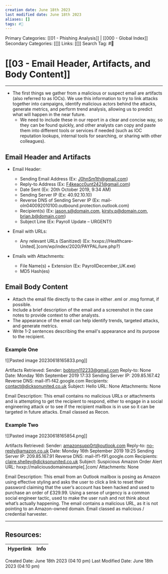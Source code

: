 ```yaml
---
creation date: June 18th 2023
last modified date: June 18th 2023
aliases: []
tags: #📖
---
```


Primary Categories: [[01 - Phishing Analysis]] | [[000 - Global Index]] 
Secondary Categories: [[]] 
Links: [[]] 
Search Tag: #📖  

# [[03 - Email Header, Artifacts, and Body Content]]  
---

- The first things we gather from a malicious or suspect email are artifacts (also referred to as IOCs). We use this information to try to link attacks together into campaigns, identify malicious actors behind the attacks, generate metrics, and perform trend analysis, allowing us to predict what will happen in the near future.
	- We need to include these in our report in a clear and concise way, so they can be found quickly, and other analysts can copy and paste them into different tools or services if needed (such as IOC reputation lookups, internal tools for searching, or sharing with other colleagues).

## Email Header and Artifacts

- Email Header:
  - Sending Email Address (Ex: J0hnSm1th@gmail.com)
  - Reply-to Address (Ex: F4keacc0unt2421@gmail.com)
  - Date Sent (Ex: 20th October 2019, 9:34 AM)
  - Sending Server IP (Ex: 40.92.10.10)
  - Reverse DNS of Sending Server IP (Ex: mail-oln040092010100.outbound.protection.outlook.com)
  - Recipient(s) (Ex: jason.s@domain.com, kirsty.p@domain.com, brian.b@domain.com)
  - Subject Line (Ex: Payroll Update – URGENT!)

- Email with URLs:
  - Any relevant URLs (Sanitized) (Ex: hxxps://Healthcare-United[.]com/wp/index/2020/PAYPAL/lure.php?)

- Emails with Attachments:
  - File Name(s) + Extension (Ex: PayrollDecember_UK.exe)
  - MD5 Hash(es)

## Email Body Content

- Attach the email file directly to the case in either .eml or .msg format, if possible.
- Include a brief description of the email and a screenshot in the case notes to provide context to other analysts.
- The appearance of the email can help identify trends, targeted attacks, and generate metrics.
- Write 1-2 sentences describing the email's appearance and its purpose to the recipient.

### Example One

![[Pasted image 20230618165833.png]]

Artifacts Retrieved:
Sender: bobtom112233@gmail.com
Reply-to: None
Date: Monday 16th September 2019 17:33
Sending Server IP: 209.85.167.42
Reverse DNS: mail-lf1-f42.google.com
Recipients: contact@dicksonunited.co.uk
Subject: Hello
URL: None
Attachments: None

Email Description:
This email contains no malicious URLs or attachments and is attempting to get the recipient to respond, either to engage in a social engineering attack or to see if the recipient mailbox is in use so it can be targeted in future attacks. Email classed as Recon.

### Example Two

![[Pasted image 20230618165854.png]]

Artifacts Retrieved:
Sender: amazonsupp0rt@outlook.com
Reply-to: no-reply@amazon.co.uk
Date: Monday 16th September 2019 19:25
Sending Server IP: 209.85.167.91
Reverse DNS: mail-lf1-f91.google.com
Recipients: claire.shelley@dicksonunited.co.uk
Subject: Suspicious Amazon Order Alert
URL: hxxp://maliciousdomainexample[.]com/
Attachments: None

Email Description:
This email from an Outlook mailbox is posing as Amazon using effective styling and asks the user to click a link to reset their password claiming that the user’s account has been hacked and used to purchase an order of £329.99. Using a sense of urgency is a common social engineer tactic, used to make the user rush and not think about what’s actually happening. The email contains a malicious URL, as it is not pointing to an Amazon-owned domain. Email classed as malicious / credential harvester.



___

## Resources:

| Hyperlink | Info |
| --------- | ---- |


Created Date: June 18th 2023 (04:10 pm) 
Last Modified Date: June 18th 2023 (04:10 pm)
